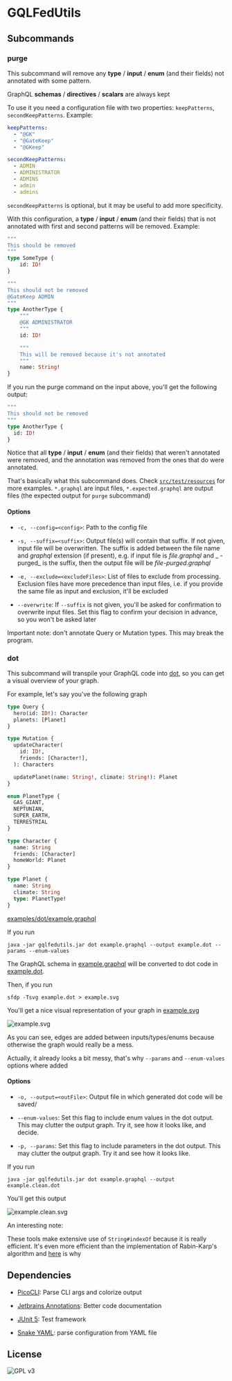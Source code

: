 # GQLFedUtils

## Subcommands

### purge

This subcommand will remove any **type** / **input** / **enum** (and their fields) not annotated with some pattern.

GraphQL **schemas** / **directives** / **scalars** are always kept

To use it you need a configuration file with two properties: `keepPatterns`, `secondKeepPatterns`. Example:

```yaml
keepPatterns:
  - "@GK"
  - "@GateKeep"
  - "@GKeep"

secondKeepPatterns:
  - ADMIN
  - ADMINISTRATOR
  - ADMINS
  - admin
  - admins
```

`secondKeepPatterns` is optional, but it may be useful to add more specificity.

With this configuration, a **type** / **input** / **enum** (and their fields) that is not annotated with first and
second patterns will be removed. Example:

```graphql
"""
This should be removed
"""
type SomeType {
    id: ID!
}

"""
This should not be removed
@GateKeep ADMIN
"""
type AnotherType {
    """
    @GK ADMINISTRATOR
    """
    id: ID!

    """
    This will be removed because it's not annotated
    """
    name: String!
}
```

If you run the purge command on the input above, you'll get the following output:

```graphql
"""
This should not be removed
"""
type AnotherType {
  id: ID!
}
```

Notice that all **type** / **input** / **enum** (and their fields) that weren't annotated were removed, and the
annotation was removed from the ones that do were annotated.

That's basically what this subcommand does. Check [`src/test/resources`](src/test/resources) for more examples.
`*.graphql` are input files, `*.expected.graphql` are output files (the expected output for `purge` subcommand)

#### Options

- `-c, --config=<config>`: Path to the config file


- `-s, --suffix=<suffix>`: Output file(s) will contain that suffix. If not given, input file will be overwritten. The
  suffix is added between the file name and _graphql_ extension (if present), e.g. if input file is _file.graphql_ and _
  -purged_ is the suffix, then the output file will be _file-purged.graphql_


- `-e, --exclude=<excludeFiles>`: List of files to exclude from processing. Exclusion files have more precedence than
  input files, i.e. if you provide the same file as input and exclusion, it'll be excluded


- `--overwrite`: If `--suffix` is not given, you'll be asked for confirmation to overwrite input files. Set this flag to
  confirm your decision in advance, so you won't be asked later

Important note: don't annotate Query or Mutation types. This may break the program.

### dot

This subcommand will transpile your GraphQL code into [dot](https://graphviz.org/doc/info/lang.html), so you can get a
visual overview of your graph.

For example, let's say you've the following graph

```graphql
type Query {
  hero(id: ID!): Character
  planets: [Planet]
}

type Mutation {
  updateCharacter(
    id: ID!,
    friends: [Character!],
  ): Characters

  updatePlanet(name: String!, climate: String!): Planet
}

enum PlanetType {
  GAS_GIANT,
  NEPTUNIAN,
  SUPER_EARTH,
  TERRESTRIAL
}

type Character {
  name: String
  friends: [Character]
  homeWorld: Planet
}

type Planet {
  name: String
  climate: String
  type: PlanetType!
}
```

[examples/dot/example.graphql](examples/dot/example.graphql)

If you run

```shell
java -jar gqlfedutils.jar dot example.graphql --output example.dot --params --enum-values
```

The GraphQL schema in [example.graphql](examples/dot/example.graphql) will be converted to dot code in
[example.dot](examples/dot/example.dot).

Then, if you run

```shell
sfdp -Tsvg example.dot > example.svg
```

You'll get a nice visual representation of your graph in [example.svg](examples/dot/example.svg)

![example.svg](examples/dot/example.svg)

As you can see, edges are added between inputs/types/enums because otherwise the graph would really be a mess.

Actually, it already looks a bit messy, that's why `--params` and `--enum-values` options where added

#### Options

- `-o, --output=<outFile>`: Output file in which generated dot code will be saved/


- `--enum-values`: Set this flag to include enum values in the dot output. This may clutter the output graph. Try it,
  see how it looks like, and decide.


- `-p, --params`: Set this flag to include parameters in the dot output. This may clutter the output graph. Try it and
  see how it looks like.

If you run

```shell
java -jar gqlfedutils.jar dot example.graphql --output example.clean.dot
```

You'll get this output

![example.clean.svg](examples/dot/example.clean.svg)

An interesting note:

These tools make extensive use of `String#indexOf` because it is really efficient. It's even more efficient than the
implementation of Rabin-Karp's algorithm
and [here](https://stackoverflow.com/questions/9741188/java-indexof-function-more-efficient-than-rabin-karp-search-efficiency-of-text)
is why

## Dependencies

- [PicoCLI](https://picocli.info/): Parse CLI args and colorize output

- [Jetbrains Annotations](https://www.jetbrains.com/help/idea/annotating-source-code.html): Better code documentation

- [JUnit 5](https://junit.org/junit5/): Test framework

- [Snake YAML](https://bitbucket.org/asomov/snakeyaml/src): parse configuration from YAML file

## License

![GPL v3](gplv3.png)

